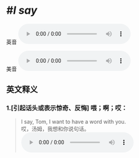 # ***\#I say*** 
英音
<audio src="./media/I say1_AAC.aac" controls="controls"></audio>

美音
<audio src="./media/I say2_AAC.aac" controls="controls"></audio>



  

英文释义
---
### 1.**[引起话头或表示惊奇、反悔] 喂；啊；哎：**  

 > I say, Tom, I want to have a word with you.   
 > 哎，汤姆，我想和你说句话。    
<audio src="./media/say-7.aac" controls="controls"></audio>


